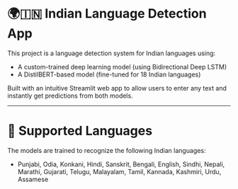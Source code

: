 # 🌍🇮🇳 Indian Language Detection App

This project is a language detection system for Indian languages using:

- A custom-trained deep learning model (using Bidirectional Deep LSTM)
- A DistilBERT-based model (fine-tuned for 18 Indian languages)

Built with an intuitive Streamlit web app to allow users to enter any text and instantly get predictions from both models.

---


# 🧠 Supported Languages

The models are trained to recognize the following Indian languages:

- Punjabi, Odia, Konkani, Hindi, Sanskrit, Bengali, English, Sindhi, Nepali, Marathi, Gujarati, Telugu, Malayalam, Tamil, Kannada, Kashmiri, Urdu, Assamese
